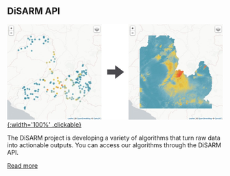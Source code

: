 ## DiSARM API

[![](/img/api/prev_mapping2.jpg){:width='100%' .clickable}](/api)

The DiSARM project is developing a variety of algorithms that turn raw data into actionable outputs. You can access our algorithms through the DiSARM API.

[Read more](/api)
